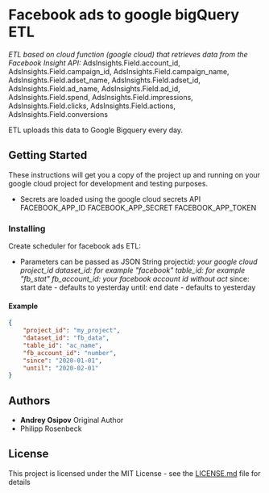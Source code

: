 # Facebook ads to google bigQuery ETL

_ETL based on cloud function (google cloud) that retrieves data from the Facebook Insight API:_
AdsInsights.Field.account_id,
AdsInsights.Field.campaign_id,
AdsInsights.Field.campaign_name,
AdsInsights.Field.adset_name,
AdsInsights.Field.adset_id,
AdsInsights.Field.ad_name,
AdsInsights.Field.ad_id,
AdsInsights.Field.spend,
AdsInsights.Field.impressions,
AdsInsights.Field.clicks,
AdsInsights.Field.actions,
AdsInsights.Field.conversions

ETL uploads this data to Google Bigquery every day.

## Getting Started

These instructions will get you a copy of the project up and running on your google cloud project for development and testing purposes.

- Secrets are loaded using the google cloud secrets API
  FACEBOOK_APP_ID
  FACEBOOK_APP_SECRET
  FACEBOOK_APP_TOKEN

### Installing

Create scheduler for facebook ads ETL:

- Parameters can be passed as JSON String
  project*id: your google cloud project_id
  dataset_id: for example "facebook"
  table_id: for example "fb_stat"
  fb_account_id: your facebook account id without act*
  since: start date - defaults to yesterday
  until: end date - defaults to yesterday

#### Example

```JSON
{
    "project_id": "my_project",
    "dataset_id": "fb_data",
    "table_id": "ac_name",
    "fb_account_id": "number",
    "since": "2020-01-01",
    "until": "2020-02-01"
}
```

## Authors

- **Andrey Osipov** Original Author
- Philipp Rosenbeck

## License

This project is licensed under the MIT License - see the [LICENSE.md](LICENSE.md) file for details
